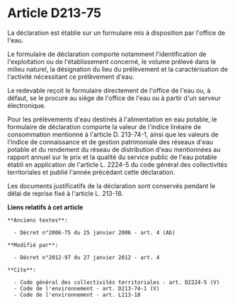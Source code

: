 # Article D213-75

La déclaration est établie sur un formulaire mis à disposition par l'office de l'eau. 

Le formulaire de déclaration comporte notamment l'identification de l'exploitation ou de l'établissement concerné, le volume
prélevé dans le milieu naturel, la désignation du lieu du prélèvement et la caractérisation de l'activité nécessitant ce
prélèvement d'eau. 

Le redevable reçoit le formulaire directement de l'office de l'eau ou, à défaut, se le procure au siège de l'office de l'eau
ou à partir d'un serveur électronique. 

Pour les prélèvements d'eau destinés à l'alimentation en eau potable, le formulaire de déclaration comporte la valeur de
l'indice linéaire de consommation mentionné à l'article D. 213-74-1, ainsi que les valeurs de l'indice de connaissance et de
gestion patrimoniale des réseaux d'eau potable et du rendement du réseau de distribution d'eau mentionnées au rapport annuel
sur le prix et la qualité du service public de l'eau potable établi en application de l'article L. 2224-5 du code général des
collectivités territoriales et publié l'année précédant cette déclaration. 

Les documents justificatifs de la déclaration sont conservés pendant le délai de reprise fixé à l'article L. 213-18.

**Liens relatifs à cet article**

	**Anciens textes**:

	  - Décret n°2006-75 du 25 janvier 2006 - art. 4 (Ab)

	**Modifié par**:

	  - Décret n°2012-97 du 27 janvier 2012 - art. 4

	**Cite**:

	  - Code général des collectivités territoriales - art. D2224-5 (V)
	  - Code de l'environnement - art. D213-74-1 (V)
	  - Code de l'environnement - art. L213-18

